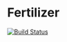 Fertilizer
==
[![Build Status](https://travis-ci.org/JahHub/fertilizer.svg?branch=master)](https://travis-ci.org/JahHub/fertilizer)

